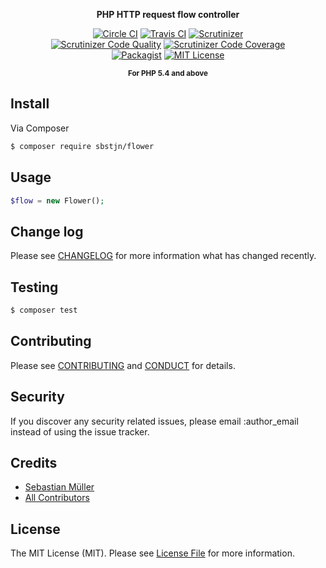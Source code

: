<p align="center"><strong>PHP HTTP request flow controller</strong></p>
<p align="center">
    <a href="https://circleci.com/gh/sbstjn/flower/"><img src="https://img.shields.io/circleci/project/sbstjn/flower/master.svg" alt="Circle CI"></a> 
    <a href="https://travis-ci.org/sbstjn/flower"><img src="https://img.shields.io/travis/sbstjn/flower.svg" alt="Travis CI"></a> 
    <a href="https://scrutinizer-ci.com/g/sbstjn/flower/"><img src="https://img.shields.io/scrutinizer/build/g/sbstjn/flower.svg" alt="Scrutinizer"></a><br />
    <a href="https://scrutinizer-ci.com/g/sbstjn/flower"><img src="https://img.shields.io/scrutinizer/g/sbstjn/flower.svg" alt="Scrutinizer Code Quality"></a> 
    <a href="https://scrutinizer-ci.com/g/sbstjn/flower/"><img src="https://img.shields.io/scrutinizer/coverage/g/sbstjn/flower.svg" alt="Scrutinizer Code Coverage"></a><br />
    <a href="https://packagist.org/packages/sbstjn/flower"><img src="https://img.shields.io/packagist/v/sbstjn/flower.svg" alt="Packagist"></a>
    <a href="https://github.com/sbstjn/flower/blob/master/LICENSE.md"><img src="https://img.shields.io/packagist/l/sbstjn/flower.svg" alt="MIT License"></a>
</p>
<p align="center"><sup><strong>For PHP 5.4 and above</strong></sup></p>

## Install

Via Composer

``` bash
$ composer require sbstjn/flower
```

## Usage

``` php
$flow = new Flower();
```

## Change log

Please see [CHANGELOG](CHANGELOG.md) for more information what has changed recently.

## Testing

``` bash
$ composer test
```

## Contributing

Please see [CONTRIBUTING](CONTRIBUTING.md) and [CONDUCT](CONDUCT.md) for details.

## Security

If you discover any security related issues, please email :author_email instead of using the issue tracker.

## Credits

- [Sebastian Müller](http://sbstjn.com)
- [All Contributors](../../contributors)

## License

The MIT License (MIT). Please see [License File](LICENSE.md) for more information.
